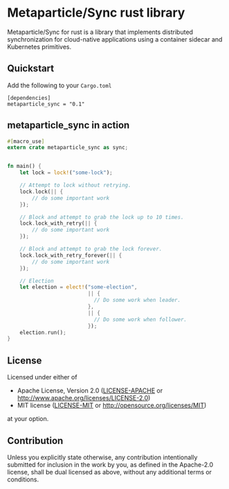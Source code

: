 # Metaparticle/Sync rust library

Metaparticle/Sync for rust is a library that implements distributed synchronization for
cloud-native applications using a container sidecar and Kubernetes primitives.


## Quickstart

Add the following to your `Cargo.toml`

```
[dependencies]
metaparticle_sync = "0.1"
```

## metaparticle_sync in action

```rust
#[macro_use]
extern crate metaparticle_sync as sync;


fn main() {
    let lock = lock!("some-lock");

    // Attempt to lock without retrying.
    lock.lock(|| {
        // do some important work
    });

    // Block and attempt to grab the lock up to 10 times.
    lock.lock_with_retry(|| {
        // do some important work
    });

    // Block and attempt to grab the lock forever.
    lock.lock_with_retry_forever(|| {
        // do some important work
    });

    // Election
    let election = elect!("some-election", 
                          || {
                            // Do some work when leader.
                          },
                          || {
                            // Do some work when follower.
                          });
    election.run();
}
```




## License

Licensed under either of

 * Apache License, Version 2.0
   ([LICENSE-APACHE](LICENSE-APACHE) or http://www.apache.org/licenses/LICENSE-2.0)
 * MIT license
   ([LICENSE-MIT](LICENSE-MIT) or http://opensource.org/licenses/MIT)

at your option.

## Contribution

Unless you explicitly state otherwise, any contribution intentionally submitted
for inclusion in the work by you, as defined in the Apache-2.0 license, shall be
dual licensed as above, without any additional terms or conditions.
